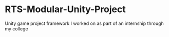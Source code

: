 # RTS-Modular-Unity-Project
Unity game project framework I worked on as part of an internship through my college
